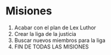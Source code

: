# Misiones

1. Acabar con el plan de Lex Luthor
2. Crear la liga de la justicia
3. Buscar nuevos miembros para la liga
4. FIN DE TODAS LAS MISIONES
